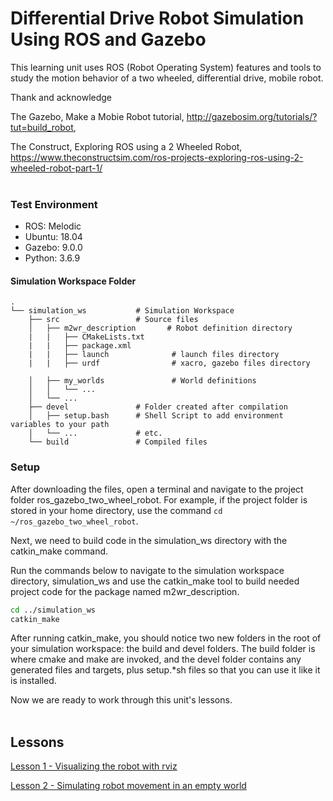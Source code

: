 # Differential Drive Robot Simulation Using ROS and Gazebo

This learning unit uses ROS (Robot Operating System) features and tools to study the motion behavior of a two wheeled, differential drive, mobile robot. 


Thank and acknowledge

The Gazebo, Make a Mobie Robot tutorial, http://gazebosim.org/tutorials/?tut=build_robot, 


The Construct, Exploring ROS using a 2 Wheeled Robot, https://www.theconstructsim.com/ros-projects-exploring-ros-using-2-wheeled-robot-part-1/
</br></br>


### Test Environment

- ROS: Melodic
- Ubuntu: 18.04
- Gazebo: 9.0.0
- Python: 3.6.9


#### Simulation Workspace Folder
    .
    └── simulation_ws           # Simulation Workspace
        ├── src                 # Source files 
        │   ├── m2wr_description       # Robot definition directory
        |   |   ├── CMakeLists.txt
        |   |   ├── package.xml
        |   |   ├── launch              # launch files directory
        |   |   ├── urdf                # xacro, gazebo files directory

        │   ├── my_worlds               # World definitions
        │   │   └── ...
        │   └── ...
        ├── devel               # Folder created after compilation
        │   ├── setup.bash      # Shell Script to add environment variables to your path
        │   └── ...             # etc.
        └── build               # Compiled files
    
### Setup

After downloading the files, open a terminal and navigate to the project folder ros_gazebo_two_wheel_robot. For example, if the project folder is stored in your home directory, use the command `cd ~/ros_gazebo_two_wheel_robot`.

Next, we need to build code in the simulation_ws directory with the catkin_make command.

Run the commands below to navigate to the simulation workspace directory, simulation_ws and use the catkin_make tool to build needed project code for the package named m2wr_description. 

```bash
cd ../simulation_ws
catkin_make
```

After running catkin_make, you should notice two new folders in the root of your simulation workspace: the build and devel folders. The build folder is where cmake and make are invoked, and the devel folder contains any generated files and targets, plus setup.*sh files so that you can use it like it is installed.

Now we are ready to work through this unit's lessons.</br></br>

## Lessons

[Lesson 1 - Visualizing the robot with rviz](./lesson01.md)

[Lesson 2 - Simulating robot movement in an empty world](./lesson02.md)

